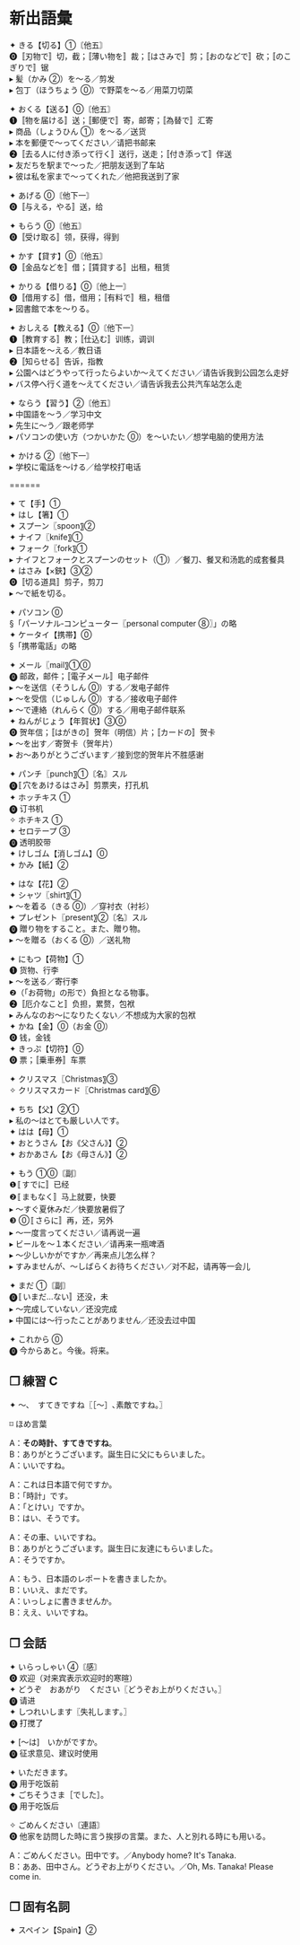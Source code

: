 # 新出語彙

✦ きる【切る】①〘他五〙  
⓿〚刃物で〛切，截；〚薄い物を〛裁；〚はさみで〛剪；〚おのなどで〛砍；〚のこぎりで〛锯  
▸ 髪（かみ ②）を～る／剪发  
▸ 包丁（ほうちょう ⓪）で野菜を～る／用菜刀切菜

✦ おくる【送る】⓪〘他五〙  
❶〚物を届ける〛送；〚郵便で〛寄，邮寄；〚為替で〛汇寄  
▸ 商品（しょうひん ①）を～る／送货  
▸ 本を郵便で～ってください／请把书邮来  
❷〚去る人に付き添って行く〛送行，送走；〚付き添って〛伴送  
▸ 友だちを駅まで～った／把朋友送到了车站  
▸ 彼は私を家まで～ってくれた／他把我送到了家

✦ あげる ⓪〘他下一〙  
⓿〚与える，やる〛送，给

✦ もらう ⓪〘他五〙  
⓿〚受け取る〛领，获得，得到

✦ かす【貸す】⓪〘他五〙  
⓿〚金品などを〛借；〚賃貸する〛出租，租赁

✦ かりる【借りる】⓪〘他上一〙  
⓿〚借用する〛借，借用；〚有料で〛租，租借  
▸ 図書館で本を～りる。

✦ おしえる【教える】⓪〘他下一〙  
❶〚教育する〛教；〚仕込む〛训练，调训  
▸ 日本語を～える／教日语  
❷〚知らせる〛告诉，指教  
▸ 公園へはどうやって行ったらよいか～えてください／请告诉我到公园怎么走好  
▸ バス停へ行く道を～えてください／请告诉我去公共汽车站怎么走

✦ ならう【習う】②〘他五〙  
▸ 中国語を～う／学习中文  
▸ 先生に～う／跟老师学  
▸ パソコンの使い方（つかいかた ⓪）を～いたい／想学电脑的使用方法

✦ かける ②〘他下一〙  
▸ 学校に電話を～ける／给学校打电话

======

✦ て【手】①  
✦ はし【箸】①  
✦ スプーン〖spoon〗②  
✦ ナイフ〖knife〗①  
✦ フォーク〖fork〗①  
▸ ナイフとフォークとスプーンのセット（①）／餐刀、餐叉和汤匙的成套餐具  
✦ はさみ【×鋏】③②  
⓿〚切る道具〛剪子，剪刀  
▸ ～で紙を切る。

✦ パソコン ⓪  
§「パーソナル‐コンピューター〖personal computer ⑧〗」の略  
✦ ケータイ【携帯】⓪  
§「携帯電話」の略

✦ メール〖mail〗①⓪  
⓿ 邮政，邮件；〚電子メール〛电子邮件  
▸ ～を送信（そうしん ⓪）する／发电子邮件  
▸ ～を受信（じゅしん ⓪）する／接收电子邮件  
▸ ～で連絡（れんらく ⓪）する／用电子邮件联系  
✦ ねんがじょう【年賀状】③⓪  
⓿ 贺年信；〚はがきの〛贺年（明信）片；〚カードの〛贺卡  
▸ ～を出す／寄贺卡（贺年片）  
▸ お～ありがとうございます／接到您的贺年片不胜感谢

✦ パンチ〖punch〗①〘名〙スル  
⓿〚穴をあけるはさみ〛剪票夹，打孔机  
✦ ホッチキス ①  
⓿ 订书机  
✧ ホチキス ①  
✦ セロテープ ③  
⓿ 透明胶带  
✦ けしゴム【消しゴム】⓪  
✦ かみ【紙】②

✦ はな【花】②  
✦ シャツ〖shirt〗①  
▸ ～を着る（きる ⓪）／穿衬衣（衬衫）  
✦ プレゼント〖present〗②〘名〙スル  
⓿ 贈り物をすること。また、贈り物。  
▸ ～を贈る（おくる ⓪）／送礼物

✦ にもつ【荷物】①  
❶ 货物、行李  
▸ ～を送る／寄行李  
❷（「お荷物」の形で）負担となる物事。  
❷〚厄介なこと〛负担，累赘，包袱  
▸ みんなのお～になりたくない／不想成为大家的包袱  
✦ かね【金】⓪（お金 ⓪）  
⓿ 钱，金钱  
✦ きっぷ【切符】⓪  
⓿ 票；〚乗車券〛车票

✦ クリスマス〖Christmas〗③  
✧ クリスマスカード〖Christmas card〗⑥

✦ ちち【父】②①  
▸ 私の～はとても厳しい人です。  
✦ はは【母】①  
✦ おとうさん【お《父さん》】②  
✦ おかあさん【お《母さん》】②

✦ もう ①⓪〘副〙  
❶〚すでに〛已经  
❷〚まもなく〛马上就要，快要  
▸ ～すぐ夏休みだ／快要放暑假了  
❸ ⓪〚さらに〛再，还，另外  
▸ ～一度言ってください／请再说一遍  
▸ ビールを～１本ください／请再来一瓶啤酒  
▸ ～少しいかがですか／再来点儿怎么样？  
▸ すみませんが、～しばらくお待ちください／对不起，请再等一会儿

✦ まだ ①〘副〙  
⓿〚いまだ…ない〛还没，未  
▸ ～完成していない／还没完成  
▸ 中国には～行ったことがありません／还没去过中国

✦ これから ⓪  
⓿ 今からあと。今後。将来。

## ❐ 練習 C

✦ 〜､　すてきですね〖［〜］､素敵ですね｡〗

⌑ ほめ言葉

A：**その時計、すてきですね**。  
B：ありがとうございます。誕生日に父にもらいました。  
A：いいですね。

A：これは日本語で何ですか。  
B：「時計」です。  
A：「とけい」ですか。  
B：はい、そうです。

A：その車、いいですね。  
B：ありがとうございます。誕生日に友達にもらいました。  
A：そうですか。

A：もう、日本語のレポートを書きましたか。  
B：いいえ、まだです。  
A：いっしょに書きませんか。  
B：ええ、いいですね。

## ❐ 会話

✦ いらっしゃい ④〘感〙  
⓿ 欢迎（对来宾表示欢迎时的寒暄）  
✦ どうぞ　おあがり　ください〖どうぞお上がりください｡〗  
⓿ 请进  
✦ しつれいします〖失礼します｡〗  
⓿ 打搅了

✦ [〜は]　いかがですか。  
⓿ 征求意见、建议时使用

✦ いただきます。  
⓿ 用于吃饭前  
✦ ごちそうさま［でした］。  
⓿ 用于吃饭后

✧ ごめんください〘連語〙  
⓿ 他家を訪問した時に言う挨拶の言葉。また、人と別れる時にも用いる。

A：ごめんください。田中です。／Anybody home? It's Tanaka.  
B：ああ、田中さん。どうぞお上がりください。／Oh, Ms. Tanaka! Please come in.

## ❐ 固有名詞

✦ スペイン【Spain】②
